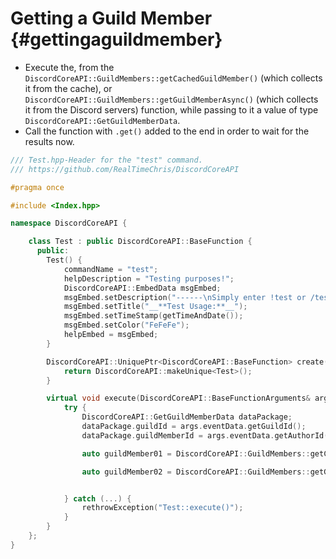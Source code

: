 Getting a Guild Member {#gettingaguildmember}
============
- Execute the, from the `DiscordCoreAPI::GuildMembers::getCachedGuildMember()` (which collects it from the cache), or `DiscordCoreAPI::GuildMembers::getGuildMemberAsync()` (which collects it from the Discord servers) function, while passing to it a value of type `DiscordCoreAPI::GetGuildMemberData`.
- Call the function with `.get()` added to the end in order to wait for the results now.

```cpp
/// Test.hpp-Header for the "test" command.
/// https://github.com/RealTimeChris/DiscordCoreAPI

#pragma once

#include <Index.hpp>

namespace DiscordCoreAPI {

	class Test : public DiscordCoreAPI::BaseFunction {
	  public:
		Test() {
			commandName = "test";
			helpDescription = "Testing purposes!";
			DiscordCoreAPI::EmbedData msgEmbed;
			msgEmbed.setDescription("------\nSimply enter !test or /test!\n------");
			msgEmbed.setTitle("__**Test Usage:**__");
			msgEmbed.setTimeStamp(getTimeAndDate());
			msgEmbed.setColor("FeFeFe");
			helpEmbed = msgEmbed;
		}

		DiscordCoreAPI::UniquePtr<DiscordCoreAPI::BaseFunction> create() {
			return DiscordCoreAPI::makeUnique<Test>();
		}

		virtual void execute(DiscordCoreAPI::BaseFunctionArguments& args) {
			try {
				DiscordCoreAPI::GetGuildMemberData dataPackage;
				dataPackage.guildId = args.eventData.getGuildId();
				dataPackage.guildMemberId = args.eventData.getAuthorId();

				auto guildMember01 = DiscordCoreAPI::GuildMembers::getCachedGuildMember(dataPackage).get();

				auto guildMember02 = DiscordCoreAPI::GuildMembers::getGuildMemberAsync(dataPackage).get();


			} catch (...) {
				rethrowException("Test::execute()");
			}
		}
	};
}
```
